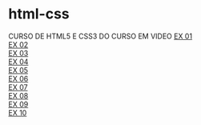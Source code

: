 # html-css
 CURSO DE HTML5 E CSS3 DO CURSO EM VIDEO
<a href="https://conradoduart3.github.io/html-css/Desafios/ex01/">EX 01</a>
<br>
<a href="https://conradoduart3.github.io/html-css/Desafios/ex02/">EX 02</a>
<br>
<a href="https://conradoduart3.github.io/html-css/Desafios/ex03/">EX 03</a>
<br>
<a href="https://conradoduart3.github.io/html-css/Desafios/ex04/">EX 04</a>
<br>
<a href="https://conradoduart3.github.io/html-css/Desafios/ex05/">EX 05</a>
<br>
<a href="https://conradoduart3.github.io/html-css/Desafios/ex06/">EX 06</a>
<br>
<a href="https://conradoduart3.github.io/html-css/Desafios/ex07/">EX 07</a>
<br>
<a href="https://conradoduart3.github.io/html-css/Desafios/ex08/">EX 08</a>
<br>
<a href="https://conradoduart3.github.io/html-css/Desafios/ex09/">EX 09</a>
<br>
<a href="https://conradoduart3.github.io/html-css/Desafios/ex10/">EX 10</a>